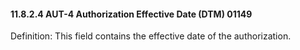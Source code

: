 #### 11.8.2.4 AUT-4 Authorization Effective Date (DTM) 01149

Definition: This field contains the effective date of the authorization.
